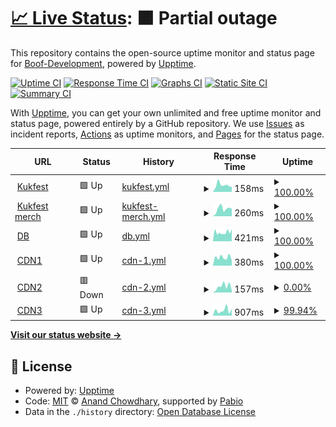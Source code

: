 # [📈 Live Status](https://status.kukfest.eu): <!--live status--> **🟧 Partial outage**

This repository contains the open-source uptime monitor and status page for [Boof-Development](https://status.kukfest.eu), powered by [Upptime](https://github.com/upptime/upptime).

[![Uptime CI](https://github.com/Boof-Development/status/workflows/Uptime%20CI/badge.svg)](https://github.com/Boof-Development/status/actions?query=workflow%3A%22Uptime+CI%22)
[![Response Time CI](https://github.com/Boof-Development/status/workflows/Response%20Time%20CI/badge.svg)](https://github.com/Boof-Development/status/actions?query=workflow%3A%22Response+Time+CI%22)
[![Graphs CI](https://github.com/Boof-Development/status/workflows/Graphs%20CI/badge.svg)](https://github.com/Boof-Development/status/actions?query=workflow%3A%22Graphs+CI%22)
[![Static Site CI](https://github.com/Boof-Development/status/workflows/Static%20Site%20CI/badge.svg)](https://github.com/Boof-Development/status/actions?query=workflow%3A%22Static+Site+CI%22)
[![Summary CI](https://github.com/Boof-Development/status/workflows/Summary%20CI/badge.svg)](https://github.com/Boof-Development/status/actions?query=workflow%3A%22Summary+CI%22)

With [Upptime](https://upptime.js.org), you can get your own unlimited and free uptime monitor and status page, powered entirely by a GitHub repository. We use [Issues](https://github.com/Boof-Development/status/issues) as incident reports, [Actions](https://github.com/Boof-Development/status/actions) as uptime monitors, and [Pages](https://status.kukfest.eu) for the status page.

<!--start: status pages-->
<!-- This summary is generated by Upptime (https://github.com/upptime/upptime) -->
<!-- Do not edit this manually, your changes will be overwritten -->
<!-- prettier-ignore -->
| URL | Status | History | Response Time | Uptime |
| --- | ------ | ------- | ------------- | ------ |
| <img alt="" src="https://icons.duckduckgo.com/ip3/kukfest.eu.ico" height="13"> [Kukfest](https://kukfest.eu) | 🟩 Up | [kukfest.yml](https://github.com/Boof-Development/status/commits/HEAD/history/kukfest.yml) | <details><summary><img alt="Response time graph" src="./graphs/kukfest/response-time-week.png" height="20"> 158ms</summary><br><a href="https://status.kukfest.eu/history/kukfest"><img alt="Response time 181" src="https://img.shields.io/endpoint?url=https%3A%2F%2Fraw.githubusercontent.com%2FBoof-Development%2Fstatus%2FHEAD%2Fapi%2Fkukfest%2Fresponse-time.json"></a><br><a href="https://status.kukfest.eu/history/kukfest"><img alt="24-hour response time 113" src="https://img.shields.io/endpoint?url=https%3A%2F%2Fraw.githubusercontent.com%2FBoof-Development%2Fstatus%2FHEAD%2Fapi%2Fkukfest%2Fresponse-time-day.json"></a><br><a href="https://status.kukfest.eu/history/kukfest"><img alt="7-day response time 158" src="https://img.shields.io/endpoint?url=https%3A%2F%2Fraw.githubusercontent.com%2FBoof-Development%2Fstatus%2FHEAD%2Fapi%2Fkukfest%2Fresponse-time-week.json"></a><br><a href="https://status.kukfest.eu/history/kukfest"><img alt="30-day response time 181" src="https://img.shields.io/endpoint?url=https%3A%2F%2Fraw.githubusercontent.com%2FBoof-Development%2Fstatus%2FHEAD%2Fapi%2Fkukfest%2Fresponse-time-month.json"></a><br><a href="https://status.kukfest.eu/history/kukfest"><img alt="1-year response time 181" src="https://img.shields.io/endpoint?url=https%3A%2F%2Fraw.githubusercontent.com%2FBoof-Development%2Fstatus%2FHEAD%2Fapi%2Fkukfest%2Fresponse-time-year.json"></a></details> | <details><summary><a href="https://status.kukfest.eu/history/kukfest">100.00%</a></summary><a href="https://status.kukfest.eu/history/kukfest"><img alt="All-time uptime 100.00%" src="https://img.shields.io/endpoint?url=https%3A%2F%2Fraw.githubusercontent.com%2FBoof-Development%2Fstatus%2FHEAD%2Fapi%2Fkukfest%2Fuptime.json"></a><br><a href="https://status.kukfest.eu/history/kukfest"><img alt="24-hour uptime 100.00%" src="https://img.shields.io/endpoint?url=https%3A%2F%2Fraw.githubusercontent.com%2FBoof-Development%2Fstatus%2FHEAD%2Fapi%2Fkukfest%2Fuptime-day.json"></a><br><a href="https://status.kukfest.eu/history/kukfest"><img alt="7-day uptime 100.00%" src="https://img.shields.io/endpoint?url=https%3A%2F%2Fraw.githubusercontent.com%2FBoof-Development%2Fstatus%2FHEAD%2Fapi%2Fkukfest%2Fuptime-week.json"></a><br><a href="https://status.kukfest.eu/history/kukfest"><img alt="30-day uptime 100.00%" src="https://img.shields.io/endpoint?url=https%3A%2F%2Fraw.githubusercontent.com%2FBoof-Development%2Fstatus%2FHEAD%2Fapi%2Fkukfest%2Fuptime-month.json"></a><br><a href="https://status.kukfest.eu/history/kukfest"><img alt="1-year uptime 100.00%" src="https://img.shields.io/endpoint?url=https%3A%2F%2Fraw.githubusercontent.com%2FBoof-Development%2Fstatus%2FHEAD%2Fapi%2Fkukfest%2Fuptime-year.json"></a></details>
| <img alt="" src="https://icons.duckduckgo.com/ip3/merch.kukfest.eu.ico" height="13"> [Kukfest merch](https://merch.kukfest.eu) | 🟩 Up | [kukfest-merch.yml](https://github.com/Boof-Development/status/commits/HEAD/history/kukfest-merch.yml) | <details><summary><img alt="Response time graph" src="./graphs/kukfest-merch/response-time-week.png" height="20"> 260ms</summary><br><a href="https://status.kukfest.eu/history/kukfest-merch"><img alt="Response time 444" src="https://img.shields.io/endpoint?url=https%3A%2F%2Fraw.githubusercontent.com%2FBoof-Development%2Fstatus%2FHEAD%2Fapi%2Fkukfest-merch%2Fresponse-time.json"></a><br><a href="https://status.kukfest.eu/history/kukfest-merch"><img alt="24-hour response time 270" src="https://img.shields.io/endpoint?url=https%3A%2F%2Fraw.githubusercontent.com%2FBoof-Development%2Fstatus%2FHEAD%2Fapi%2Fkukfest-merch%2Fresponse-time-day.json"></a><br><a href="https://status.kukfest.eu/history/kukfest-merch"><img alt="7-day response time 260" src="https://img.shields.io/endpoint?url=https%3A%2F%2Fraw.githubusercontent.com%2FBoof-Development%2Fstatus%2FHEAD%2Fapi%2Fkukfest-merch%2Fresponse-time-week.json"></a><br><a href="https://status.kukfest.eu/history/kukfest-merch"><img alt="30-day response time 444" src="https://img.shields.io/endpoint?url=https%3A%2F%2Fraw.githubusercontent.com%2FBoof-Development%2Fstatus%2FHEAD%2Fapi%2Fkukfest-merch%2Fresponse-time-month.json"></a><br><a href="https://status.kukfest.eu/history/kukfest-merch"><img alt="1-year response time 444" src="https://img.shields.io/endpoint?url=https%3A%2F%2Fraw.githubusercontent.com%2FBoof-Development%2Fstatus%2FHEAD%2Fapi%2Fkukfest-merch%2Fresponse-time-year.json"></a></details> | <details><summary><a href="https://status.kukfest.eu/history/kukfest-merch">100.00%</a></summary><a href="https://status.kukfest.eu/history/kukfest-merch"><img alt="All-time uptime 100.00%" src="https://img.shields.io/endpoint?url=https%3A%2F%2Fraw.githubusercontent.com%2FBoof-Development%2Fstatus%2FHEAD%2Fapi%2Fkukfest-merch%2Fuptime.json"></a><br><a href="https://status.kukfest.eu/history/kukfest-merch"><img alt="24-hour uptime 100.00%" src="https://img.shields.io/endpoint?url=https%3A%2F%2Fraw.githubusercontent.com%2FBoof-Development%2Fstatus%2FHEAD%2Fapi%2Fkukfest-merch%2Fuptime-day.json"></a><br><a href="https://status.kukfest.eu/history/kukfest-merch"><img alt="7-day uptime 100.00%" src="https://img.shields.io/endpoint?url=https%3A%2F%2Fraw.githubusercontent.com%2FBoof-Development%2Fstatus%2FHEAD%2Fapi%2Fkukfest-merch%2Fuptime-week.json"></a><br><a href="https://status.kukfest.eu/history/kukfest-merch"><img alt="30-day uptime 100.00%" src="https://img.shields.io/endpoint?url=https%3A%2F%2Fraw.githubusercontent.com%2FBoof-Development%2Fstatus%2FHEAD%2Fapi%2Fkukfest-merch%2Fuptime-month.json"></a><br><a href="https://status.kukfest.eu/history/kukfest-merch"><img alt="1-year uptime 100.00%" src="https://img.shields.io/endpoint?url=https%3A%2F%2Fraw.githubusercontent.com%2FBoof-Development%2Fstatus%2FHEAD%2Fapi%2Fkukfest-merch%2Fuptime-year.json"></a></details>
| <img alt="" src="https://icons.duckduckgo.com/ip3/db.080609.xyz.ico" height="13"> [DB](https://db.080609.xyz/_/) | 🟩 Up | [db.yml](https://github.com/Boof-Development/status/commits/HEAD/history/db.yml) | <details><summary><img alt="Response time graph" src="./graphs/db/response-time-week.png" height="20"> 421ms</summary><br><a href="https://status.kukfest.eu/history/db"><img alt="Response time 438" src="https://img.shields.io/endpoint?url=https%3A%2F%2Fraw.githubusercontent.com%2FBoof-Development%2Fstatus%2FHEAD%2Fapi%2Fdb%2Fresponse-time.json"></a><br><a href="https://status.kukfest.eu/history/db"><img alt="24-hour response time 569" src="https://img.shields.io/endpoint?url=https%3A%2F%2Fraw.githubusercontent.com%2FBoof-Development%2Fstatus%2FHEAD%2Fapi%2Fdb%2Fresponse-time-day.json"></a><br><a href="https://status.kukfest.eu/history/db"><img alt="7-day response time 421" src="https://img.shields.io/endpoint?url=https%3A%2F%2Fraw.githubusercontent.com%2FBoof-Development%2Fstatus%2FHEAD%2Fapi%2Fdb%2Fresponse-time-week.json"></a><br><a href="https://status.kukfest.eu/history/db"><img alt="30-day response time 438" src="https://img.shields.io/endpoint?url=https%3A%2F%2Fraw.githubusercontent.com%2FBoof-Development%2Fstatus%2FHEAD%2Fapi%2Fdb%2Fresponse-time-month.json"></a><br><a href="https://status.kukfest.eu/history/db"><img alt="1-year response time 438" src="https://img.shields.io/endpoint?url=https%3A%2F%2Fraw.githubusercontent.com%2FBoof-Development%2Fstatus%2FHEAD%2Fapi%2Fdb%2Fresponse-time-year.json"></a></details> | <details><summary><a href="https://status.kukfest.eu/history/db">100.00%</a></summary><a href="https://status.kukfest.eu/history/db"><img alt="All-time uptime 80.96%" src="https://img.shields.io/endpoint?url=https%3A%2F%2Fraw.githubusercontent.com%2FBoof-Development%2Fstatus%2FHEAD%2Fapi%2Fdb%2Fuptime.json"></a><br><a href="https://status.kukfest.eu/history/db"><img alt="24-hour uptime 100.00%" src="https://img.shields.io/endpoint?url=https%3A%2F%2Fraw.githubusercontent.com%2FBoof-Development%2Fstatus%2FHEAD%2Fapi%2Fdb%2Fuptime-day.json"></a><br><a href="https://status.kukfest.eu/history/db"><img alt="7-day uptime 100.00%" src="https://img.shields.io/endpoint?url=https%3A%2F%2Fraw.githubusercontent.com%2FBoof-Development%2Fstatus%2FHEAD%2Fapi%2Fdb%2Fuptime-week.json"></a><br><a href="https://status.kukfest.eu/history/db"><img alt="30-day uptime 80.96%" src="https://img.shields.io/endpoint?url=https%3A%2F%2Fraw.githubusercontent.com%2FBoof-Development%2Fstatus%2FHEAD%2Fapi%2Fdb%2Fuptime-month.json"></a><br><a href="https://status.kukfest.eu/history/db"><img alt="1-year uptime 80.96%" src="https://img.shields.io/endpoint?url=https%3A%2F%2Fraw.githubusercontent.com%2FBoof-Development%2Fstatus%2FHEAD%2Fapi%2Fdb%2Fuptime-year.json"></a></details>
| <img alt="" src="https://icons.duckduckgo.com/ip3/cdn1.boofdev.eu.ico" height="13"> [CDN1](https://cdn1.boofdev.eu) | 🟩 Up | [cdn-1.yml](https://github.com/Boof-Development/status/commits/HEAD/history/cdn-1.yml) | <details><summary><img alt="Response time graph" src="./graphs/cdn-1/response-time-week.png" height="20"> 380ms</summary><br><a href="https://status.kukfest.eu/history/cdn-1"><img alt="Response time 427" src="https://img.shields.io/endpoint?url=https%3A%2F%2Fraw.githubusercontent.com%2FBoof-Development%2Fstatus%2FHEAD%2Fapi%2Fcdn-1%2Fresponse-time.json"></a><br><a href="https://status.kukfest.eu/history/cdn-1"><img alt="24-hour response time 253" src="https://img.shields.io/endpoint?url=https%3A%2F%2Fraw.githubusercontent.com%2FBoof-Development%2Fstatus%2FHEAD%2Fapi%2Fcdn-1%2Fresponse-time-day.json"></a><br><a href="https://status.kukfest.eu/history/cdn-1"><img alt="7-day response time 380" src="https://img.shields.io/endpoint?url=https%3A%2F%2Fraw.githubusercontent.com%2FBoof-Development%2Fstatus%2FHEAD%2Fapi%2Fcdn-1%2Fresponse-time-week.json"></a><br><a href="https://status.kukfest.eu/history/cdn-1"><img alt="30-day response time 427" src="https://img.shields.io/endpoint?url=https%3A%2F%2Fraw.githubusercontent.com%2FBoof-Development%2Fstatus%2FHEAD%2Fapi%2Fcdn-1%2Fresponse-time-month.json"></a><br><a href="https://status.kukfest.eu/history/cdn-1"><img alt="1-year response time 427" src="https://img.shields.io/endpoint?url=https%3A%2F%2Fraw.githubusercontent.com%2FBoof-Development%2Fstatus%2FHEAD%2Fapi%2Fcdn-1%2Fresponse-time-year.json"></a></details> | <details><summary><a href="https://status.kukfest.eu/history/cdn-1">100.00%</a></summary><a href="https://status.kukfest.eu/history/cdn-1"><img alt="All-time uptime 100.00%" src="https://img.shields.io/endpoint?url=https%3A%2F%2Fraw.githubusercontent.com%2FBoof-Development%2Fstatus%2FHEAD%2Fapi%2Fcdn-1%2Fuptime.json"></a><br><a href="https://status.kukfest.eu/history/cdn-1"><img alt="24-hour uptime 100.00%" src="https://img.shields.io/endpoint?url=https%3A%2F%2Fraw.githubusercontent.com%2FBoof-Development%2Fstatus%2FHEAD%2Fapi%2Fcdn-1%2Fuptime-day.json"></a><br><a href="https://status.kukfest.eu/history/cdn-1"><img alt="7-day uptime 100.00%" src="https://img.shields.io/endpoint?url=https%3A%2F%2Fraw.githubusercontent.com%2FBoof-Development%2Fstatus%2FHEAD%2Fapi%2Fcdn-1%2Fuptime-week.json"></a><br><a href="https://status.kukfest.eu/history/cdn-1"><img alt="30-day uptime 100.00%" src="https://img.shields.io/endpoint?url=https%3A%2F%2Fraw.githubusercontent.com%2FBoof-Development%2Fstatus%2FHEAD%2Fapi%2Fcdn-1%2Fuptime-month.json"></a><br><a href="https://status.kukfest.eu/history/cdn-1"><img alt="1-year uptime 100.00%" src="https://img.shields.io/endpoint?url=https%3A%2F%2Fraw.githubusercontent.com%2FBoof-Development%2Fstatus%2FHEAD%2Fapi%2Fcdn-1%2Fuptime-year.json"></a></details>
| <img alt="" src="https://icons.duckduckgo.com/ip3/cdn2.boofdev.eu.ico" height="13"> [CDN2](https://cdn2.boofdev.eu) | 🟥 Down | [cdn-2.yml](https://github.com/Boof-Development/status/commits/HEAD/history/cdn-2.yml) | <details><summary><img alt="Response time graph" src="./graphs/cdn-2/response-time-week.png" height="20"> 157ms</summary><br><a href="https://status.kukfest.eu/history/cdn-2"><img alt="Response time 157" src="https://img.shields.io/endpoint?url=https%3A%2F%2Fraw.githubusercontent.com%2FBoof-Development%2Fstatus%2FHEAD%2Fapi%2Fcdn-2%2Fresponse-time.json"></a><br><a href="https://status.kukfest.eu/history/cdn-2"><img alt="24-hour response time 61" src="https://img.shields.io/endpoint?url=https%3A%2F%2Fraw.githubusercontent.com%2FBoof-Development%2Fstatus%2FHEAD%2Fapi%2Fcdn-2%2Fresponse-time-day.json"></a><br><a href="https://status.kukfest.eu/history/cdn-2"><img alt="7-day response time 157" src="https://img.shields.io/endpoint?url=https%3A%2F%2Fraw.githubusercontent.com%2FBoof-Development%2Fstatus%2FHEAD%2Fapi%2Fcdn-2%2Fresponse-time-week.json"></a><br><a href="https://status.kukfest.eu/history/cdn-2"><img alt="30-day response time 157" src="https://img.shields.io/endpoint?url=https%3A%2F%2Fraw.githubusercontent.com%2FBoof-Development%2Fstatus%2FHEAD%2Fapi%2Fcdn-2%2Fresponse-time-month.json"></a><br><a href="https://status.kukfest.eu/history/cdn-2"><img alt="1-year response time 157" src="https://img.shields.io/endpoint?url=https%3A%2F%2Fraw.githubusercontent.com%2FBoof-Development%2Fstatus%2FHEAD%2Fapi%2Fcdn-2%2Fresponse-time-year.json"></a></details> | <details><summary><a href="https://status.kukfest.eu/history/cdn-2">0.00%</a></summary><a href="https://status.kukfest.eu/history/cdn-2"><img alt="All-time uptime 0.00%" src="https://img.shields.io/endpoint?url=https%3A%2F%2Fraw.githubusercontent.com%2FBoof-Development%2Fstatus%2FHEAD%2Fapi%2Fcdn-2%2Fuptime.json"></a><br><a href="https://status.kukfest.eu/history/cdn-2"><img alt="24-hour uptime 0.00%" src="https://img.shields.io/endpoint?url=https%3A%2F%2Fraw.githubusercontent.com%2FBoof-Development%2Fstatus%2FHEAD%2Fapi%2Fcdn-2%2Fuptime-day.json"></a><br><a href="https://status.kukfest.eu/history/cdn-2"><img alt="7-day uptime 0.00%" src="https://img.shields.io/endpoint?url=https%3A%2F%2Fraw.githubusercontent.com%2FBoof-Development%2Fstatus%2FHEAD%2Fapi%2Fcdn-2%2Fuptime-week.json"></a><br><a href="https://status.kukfest.eu/history/cdn-2"><img alt="30-day uptime 0.00%" src="https://img.shields.io/endpoint?url=https%3A%2F%2Fraw.githubusercontent.com%2FBoof-Development%2Fstatus%2FHEAD%2Fapi%2Fcdn-2%2Fuptime-month.json"></a><br><a href="https://status.kukfest.eu/history/cdn-2"><img alt="1-year uptime 0.00%" src="https://img.shields.io/endpoint?url=https%3A%2F%2Fraw.githubusercontent.com%2FBoof-Development%2Fstatus%2FHEAD%2Fapi%2Fcdn-2%2Fuptime-year.json"></a></details>
| <img alt="" src="https://icons.duckduckgo.com/ip3/cdn3.boofdev.eu.ico" height="13"> [CDN3](https://cdn3.boofdev.eu) | 🟩 Up | [cdn-3.yml](https://github.com/Boof-Development/status/commits/HEAD/history/cdn-3.yml) | <details><summary><img alt="Response time graph" src="./graphs/cdn-3/response-time-week.png" height="20"> 907ms</summary><br><a href="https://status.kukfest.eu/history/cdn-3"><img alt="Response time 733" src="https://img.shields.io/endpoint?url=https%3A%2F%2Fraw.githubusercontent.com%2FBoof-Development%2Fstatus%2FHEAD%2Fapi%2Fcdn-3%2Fresponse-time.json"></a><br><a href="https://status.kukfest.eu/history/cdn-3"><img alt="24-hour response time 2243" src="https://img.shields.io/endpoint?url=https%3A%2F%2Fraw.githubusercontent.com%2FBoof-Development%2Fstatus%2FHEAD%2Fapi%2Fcdn-3%2Fresponse-time-day.json"></a><br><a href="https://status.kukfest.eu/history/cdn-3"><img alt="7-day response time 907" src="https://img.shields.io/endpoint?url=https%3A%2F%2Fraw.githubusercontent.com%2FBoof-Development%2Fstatus%2FHEAD%2Fapi%2Fcdn-3%2Fresponse-time-week.json"></a><br><a href="https://status.kukfest.eu/history/cdn-3"><img alt="30-day response time 733" src="https://img.shields.io/endpoint?url=https%3A%2F%2Fraw.githubusercontent.com%2FBoof-Development%2Fstatus%2FHEAD%2Fapi%2Fcdn-3%2Fresponse-time-month.json"></a><br><a href="https://status.kukfest.eu/history/cdn-3"><img alt="1-year response time 733" src="https://img.shields.io/endpoint?url=https%3A%2F%2Fraw.githubusercontent.com%2FBoof-Development%2Fstatus%2FHEAD%2Fapi%2Fcdn-3%2Fresponse-time-year.json"></a></details> | <details><summary><a href="https://status.kukfest.eu/history/cdn-3">99.94%</a></summary><a href="https://status.kukfest.eu/history/cdn-3"><img alt="All-time uptime 99.96%" src="https://img.shields.io/endpoint?url=https%3A%2F%2Fraw.githubusercontent.com%2FBoof-Development%2Fstatus%2FHEAD%2Fapi%2Fcdn-3%2Fuptime.json"></a><br><a href="https://status.kukfest.eu/history/cdn-3"><img alt="24-hour uptime 99.61%" src="https://img.shields.io/endpoint?url=https%3A%2F%2Fraw.githubusercontent.com%2FBoof-Development%2Fstatus%2FHEAD%2Fapi%2Fcdn-3%2Fuptime-day.json"></a><br><a href="https://status.kukfest.eu/history/cdn-3"><img alt="7-day uptime 99.94%" src="https://img.shields.io/endpoint?url=https%3A%2F%2Fraw.githubusercontent.com%2FBoof-Development%2Fstatus%2FHEAD%2Fapi%2Fcdn-3%2Fuptime-week.json"></a><br><a href="https://status.kukfest.eu/history/cdn-3"><img alt="30-day uptime 99.96%" src="https://img.shields.io/endpoint?url=https%3A%2F%2Fraw.githubusercontent.com%2FBoof-Development%2Fstatus%2FHEAD%2Fapi%2Fcdn-3%2Fuptime-month.json"></a><br><a href="https://status.kukfest.eu/history/cdn-3"><img alt="1-year uptime 99.96%" src="https://img.shields.io/endpoint?url=https%3A%2F%2Fraw.githubusercontent.com%2FBoof-Development%2Fstatus%2FHEAD%2Fapi%2Fcdn-3%2Fuptime-year.json"></a></details>

<!--end: status pages-->

[**Visit our status website →**](https://status.kukfest.eu)

## 📄 License

- Powered by: [Upptime](https://github.com/upptime/upptime)
- Code: [MIT](./LICENSE) © [Anand Chowdhary](https://anandchowdhary.com), supported by [Pabio](https://pabio.com)
- Data in the `./history` directory: [Open Database License](https://opendatacommons.org/licenses/odbl/1-0/)
